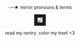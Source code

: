 <p align="center">
┈─★ mirror pronouns & terms
</p>
<p align="center">

<p align="center">
<img src="https://racgraphics.carrd.co/assets/images/gallery01/15e05baf.png?v=61542842" border="10"/>
</p>

<p align="center">
read my rentry. color my tree! <3
</p>
<p align="center">
